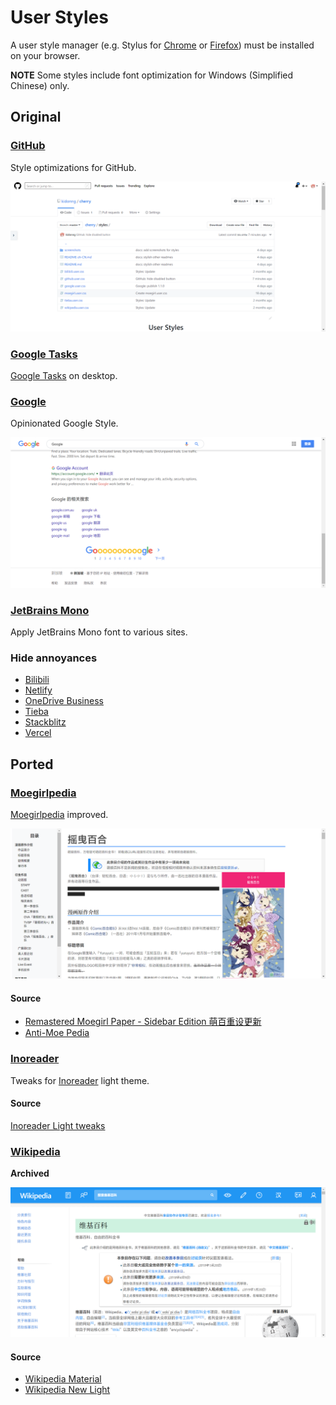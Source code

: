 # User Styles

A user style manager (e.g. Stylus for [Chrome](https://chrome.google.com/webstore/detail/stylus/clngdbkpkpeebahjckkjfobafhncgmne) or [Firefox](https://addons.mozilla.org/firefox/addon/styl-us/)) must be installed on your browser.

**NOTE** Some styles include font optimization for Windows (Simplified Chinese) only.

## Original

### [GitHub](github.user.css?raw=true)

Style optimizations for GitHub.

![Screenshot](../screenshots/github.png)

### [Google Tasks](google-tasks.user.css?raw=true)

[Google Tasks](https://tasks.google.com/embed/?origin=https://calendar.google.com&fullWidth=1) on desktop.

### [Google](google.user.css?raw=true)

Opinionated Google Style.

![Screenshot](../screenshots/google.png)

### [JetBrains Mono](jetbrains-mono.user.css?raw=true)

Apply JetBrains Mono font to various sites.

### Hide annoyances

- [Bilibili](bilibili.user.css?raw=true)
- [Netlify](netlify.user.css?raw=true)
- [OneDrive Business](onedrive-business.user.css?raw=true)
- [Tieba](tieba.user.css?raw=true)
- [Stackblitz](stackblitz.user.css?raw=true)
- [Vercel](vercel.user.css?raw=true)

## Ported

### [Moegirlpedia](moegirl.user.css?raw=true)

[Moegirlpedia](https://zh.moegirl.org/) improved.

![Screenshot](../screenshots/moegirlpedia.png)

#### Source

- [Remastered Moegirl Paper - Sidebar Edition 萌百重设更新](https://userstyles.org/styles/163374/remastered-moegirl-paper-sidebar-edition)
- [Anti-Moe Pedia](https://userstyles.org/styles/145419/anti-moe-pedia)

### [Inoreader](inoreader.user.css?raw=true)

Tweaks for [Inoreader](https://www.inoreader.com/) light theme.

#### Source

[Inoreader Light tweaks](http://userstyles.org/styles/142459)

### [Wikipedia](https://github.com/kidonng/cherry/raw/c0da67832d3a3464bed851dcd08de21147dccdb5/styles/wikipedia.user.css)

**Archived**

![](https://github.com/kidonng/cherry/raw/c0da67832d3a3464bed851dcd08de21147dccdb5/styles/screenshots/wikipedia.png)

#### Source

- [Wikipedia Material](https://userstyles.org/styles/140009/wikipedia-material)
- [Wikipedia New Light](https://userstyles.org/styles/139227/wikipedia-new-light)
